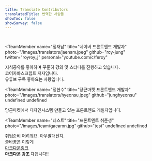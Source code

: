 ```yaml
---
title: Translate Contributors
translatedTitle: 번역한 사람들
showToc: false
showSurvey: false
---
```

<Intro>
</Intro>

<br/>

<TeamMember 
  name="정재남" 
  title="네이버 프론트엔드 개발자"
  photo="/images/translators/jaenam.jpeg"
  github="roy-jung"
  twitter="royroy_j"
  personal="youtube.com/c/feroy"
>
  지식공유를 좋아하며 꾸준히 강의 및 스터디를 진행하고 있습니다.<br/>코어자바스크립트 저자입니다.<br/>유튜브 구독 좋아요는 사랑입니다.
</TeamMember>

<TeamMember 
  name="정현수" 
  title="당근마켓 프론트엔드 개발자"
  photo="/images/translators/hyeonsu.jpeg"
  github="junghyeonsu"
  undefined
  undefined
>
  당근마켓에서 디자인시스템 만들고 있는 프론트엔드 개발자입니다.
</TeamMember>

<TeamMember 
  name="테스트" 
  title="프론트엔트 취준생"
  photo="/images/team/gaearon.jpg"
  github="test"
  undefined
  undefined
>
  취업준비 어려워요. 아무말대잔치.<br/>줄바꿈은 이렇게<br/>[마크다운링크](www.youtube.com/c/feroy)<br/>**마크다운 강조** 다됩니다!!
</TeamMember>
